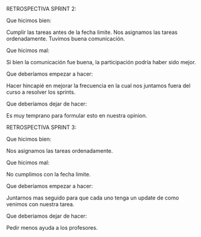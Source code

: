 RETROSPECTIVA SPRINT 2:

Que hicimos bien: 

Cumplir las tareas antes de la fecha limite.
Nos asignamos las tareas ordenadamente. 
Tuvimos buena comunicación. 

Que hicimos mal: 

Si bien la comunicación fue buena, la participación podría haber sido mejor. 

Que deberíamos empezar a hacer:

Hacer hincapié en mejorar la frecuencia en la cual nos juntamos fuera del curso a resolver los sprints. 

Que deberíamos dejar de hacer: 

Es muy temprano para formular esto en nuestra opinion.

RETROSPECTIVA SPRINT 3:

Que hicimos bien:

Nos asignamos las tareas ordenadamente.

Que hicimos mal:

No cumplimos con la fecha limite.

Que deberiamos empezar a hacer:

Juntarnos mas seguido para que cada uno tenga un update de como venimos con nuestra tarea.

Que deberiamos dejar de hacer:

Pedir menos ayuda a los profesores.
